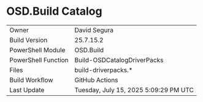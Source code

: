 ﻿# OSD.Build Catalog

| | |
|-|-|
| Owner | David Segura |
| Build Version | 25.7.15.2 |
| PowerShell Module | OSD.Build |
| PowerShell Function | Build-OSDCatalogDriverPacks |
| Files | build-driverpacks.* |
| Build Workflow | GitHub Actions |
| Last Update | Tuesday, July 15, 2025 5:09:29 PM UTC |
